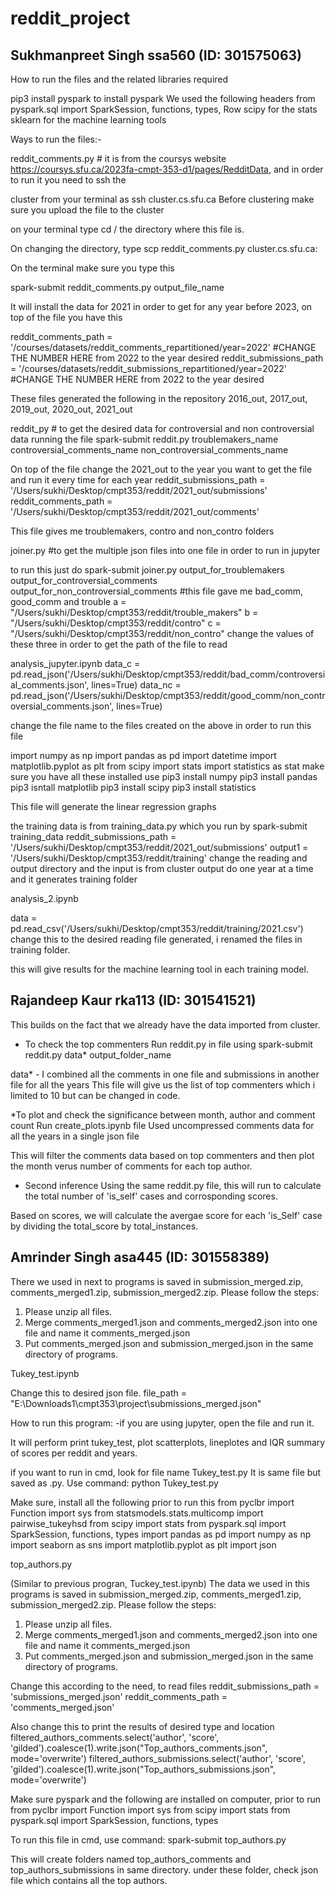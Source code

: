 # reddit_project

## Sukhmanpreet Singh ssa560 (ID: 301575063)
How to run the files and the related libraries required

pip3 install pyspark to install pyspark
We used the following headers
from pyspark.sql import SparkSession, functions, types, Row
scipy for the stats
sklearn for the machine learning tools

Ways to run the files:-

reddit_comments.py # it is from the coursys website https://coursys.sfu.ca/2023fa-cmpt-353-d1/pages/RedditData, and in order to run it you need to ssh the 

cluster from your terminal as ssh cluster.cs.sfu.ca  Before clustering make sure you upload the file to the cluster

on your terminal type cd / the directory where this file is.

On changing the directory, type scp reddit_comments.py cluster.cs.sfu.ca:

On the terminal make sure you type this

spark-submit reddit_comments.py output_file_name

It will install the data for 2021 in order to get for any year before 2023, on top of the file you have this

reddit_comments_path = '/courses/datasets/reddit_comments_repartitioned/year=2022'  #CHANGE THE NUMBER HERE from 2022 to the year desired
reddit_submissions_path = '/courses/datasets/reddit_submissions_repartitioned/year=2022' #CHANGE THE NUMBER HERE from 2022 to the year desired

These files generated the following in the repository 2016_out, 2017_out, 2019_out, 2020_out, 2021_out


reddit_py # to get the desired data for controversial and non controversial data
running the file
spark-submit reddit.py troublemakers_name controversial_comments_name non_controversial_comments_name

On top of the file change the 2021_out to the year you want to get the file and run it every time for each year
reddit_submissions_path = '/Users/sukhi/Desktop/cmpt353/reddit/2021_out/submissions'
reddit_comments_path = '/Users/sukhi/Desktop/cmpt353/reddit/2021_out/comments'

This file gives me troublemakers, contro and non_contro folders

joiner.py #to get the multiple json files into one file in order to run in jupyter

to run this just do spark-submit joiner.py output_for_troublemakers output_for_controversial_comments output_for_non_controversial_comments
#this file gave me bad_comm, good_comm and trouble
    a = "/Users/sukhi/Desktop/cmpt353/reddit/trouble_makers"
    b = "/Users/sukhi/Desktop/cmpt353/reddit/contro"
    c = "/Users/sukhi/Desktop/cmpt353/reddit/non_contro"
    change the values of these three in order to get the path of the file to read
    
analysis_jupyter.ipynb
data_c = pd.read_json('/Users/sukhi/Desktop/cmpt353/reddit/bad_comm/controversial_comments.json', lines=True)
data_nc = pd.read_json('/Users/sukhi/Desktop/cmpt353/reddit/good_comm/non_controversial_comments.json', lines=True)

change the file name to the files created on the above in order to run this file 

import numpy as np
import pandas as pd
import datetime
import matplotlib.pyplot as plt
from scipy import stats
import statistics as stat
make sure you have all these installed
use pip3 install numpy
pip3 install pandas
pip3 isntall matplotlib
pip3 install scipy
pip3 install statistics

This file will generate the linear regression graphs


the training data is from 
training_data.py which you run by 
spark-submit training_data
reddit_submissions_path = '/Users/sukhi/Desktop/cmpt353/reddit/2021_out/submissions'
output1 = '/Users/sukhi/Desktop/cmpt353/reddit/training'
change the reading and output directory and the input is from cluster output do one year at a time and it generates training folder

analysis_2.ipynb

data = pd.read_csv('/Users/sukhi/Desktop/cmpt353/reddit/training/2021.csv')
change this to the desired reading file generated, i renamed the files in training folder.

this will give results for the machine learning tool in each training model.



## Rajandeep Kaur rka113 (ID: 301541521)

This builds on the fact that we already have the data imported from cluster.

* To check the top commenters
Run reddit.py in file using spark-submit reddit.py data* output_folder_name

data* - I combined all the comments in one file and submissions in another file for all the years
This file will give us the list of top commenters which i limited to 10 but can be changed in code.

*To plot and check the significance between month, author and comment count
Run create_plots.ipynb file 
Used uncompressed comments data for all the years in a single json file 

This will filter the comments data based on top commenters and then plot the month verus number of comments for each top author.

* Second inference
Using the same reddit.py file, this will run to calculate the total number of 'is_self' cases and corrosponding scores.

Based on scores, we will calculate the avergae score for each 'is_Self' case by dividing the total_score by total_instances.



## Amrinder Singh asa445 (ID: 301558389)

There  we used in next to programs is saved in submission_merged.zip, comments_merged1.zip, submission_merged2.zip. Please follow the steps:
1. Please unzip all files. 
2. Merge comments_merged1.json and comments_merged2.json into one file and name it comments_merged.json
3. Put comments_merged.json and submission_merged.json in the same directory of programs.

Tukey_test.ipynb

Change this to desired json file.
file_path = "E:\\Downloads1\\cmpt353\\project\\submissions_merged.json"

How to run this program:
-if you are using jupyter, open the file and run it.

It will perform print tukey_test, plot scatterplots, lineplotes and IQR summary of scores per reddit and years.

if you want to run in cmd, look for file name Tukey_test.py
It is same file but saved as .py.
Use command: python Tukey_test.py

Make sure, install all the following prior to run this
from pyclbr import Function
import sys
from statsmodels.stats.multicomp import pairwise_tukeyhsd
from scipy import stats
from pyspark.sql import SparkSession, functions, types 
import pandas as pd
import numpy as np
import seaborn as sns
import matplotlib.pyplot as plt
import json


top_authors.py

(Similar to previous progran, Tuckey_test.ipynb) The data we used in this programs is saved in submission_merged.zip, comments_merged1.zip, submission_merged2.zip. Please follow the steps:
1. Please unzip all files. 
2. Merge comments_merged1.json and comments_merged2.json into one file and name it comments_merged.json
3. Put comments_merged.json and submission_merged.json in the same directory of programs.

Change this according to the need, to read files
reddit_submissions_path = 'submissions_merged.json'
reddit_comments_path = 'comments_merged.json'

Also change this to print the results of desired type and location
filtered_authors_comments.select('author', 'score', 'gilded').coalesce(1).write.json("Top_authors_comments.json", mode='overwrite')
filtered_authors_submissions.select('author', 'score', 'gilded').coalesce(1).write.json("Top_authors_submissions.json", mode='overwrite')

Make sure pyspark and the following are installed on computer, prior to run
from pyclbr import Function
import sys
from scipy import stats
from pyspark.sql import SparkSession, functions, types 

To run this file in cmd, use command: spark-submit top_authors.py

This will create folders named top_authors_comments and top_authors_submissions in same directory.
under these folder, check json file which contains all the top authors.














